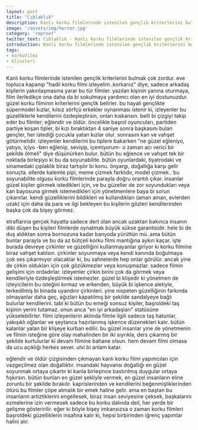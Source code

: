 ```yaml
---
layout: post
title: "Cıblaklık"
description: Kanlı korku filmlerinde istenilen gençlik kriterlerini bulmak çok zordur.
image: '/assets/img/horror.jpg'
category: 'reproof'
twitter_text: Cıblaklık - Kanlı korku filmlerinde istenilen gençlik kriterlerini bulmak çok zordur.
introduction: Kanlı korku filmlerinde istenilen gençlik kriterlerini bulmak çok zordur.
tags:
- korkufilmi
- kliseleri
---
```


Kanlı korku filmlerinde istenilen gençlik kriterlerini bulmak çok zordur. eve topluca kapanıp "hadii korku filmi izleyelim..korkarıız" diye, sadece arkadaş kişilerin yakınlaşmasına yarar bu tür filmler. yazılan kişinin yanına oturmaya, film ilerledikçe ona daha da bi sokulmaya yardımcı olan en iyi dostunuzdur. güzel korku filminin kriterlerini gençlik belirler. bu hayali gençlikte süpermodel kızlar, kılsız sörfçü erkekler oynanması istenir ki, izleyenler bu güzelliklerle kendilerini özdeşleştirsin, onları kıskansın. belli bi çizgiyi takip eder bu filmler; eğlendir ve öldür. öncelikle başrol oyuncuları, partiden partiye koşan tipler, bi kızı bıraktıktan 4 saniye sonra başkasını bulan gençler, her istediği çocukla yatan kızlar olur. sonrasını kan ve vahşet götürmelidir. izleyenler kendilerini bu tiplere bakarken "ne güzel eğleniyo, yatıyo, içiyo -ben eğlenip, sevişip, içemiyorum- o zaman acı verici bir şekilde ölmeli" diye düşünürken bulur. bütün bu eğlence ve vahşet tek bir noktada birleşiyo ki bu da soyunabilite. bütün oyunlardaki, tiyatrodaki ve sinamedaki çıplaklık biraz tartışılır bi konu. önyargı, doğallığa karşı gelir sonuçta. ellerde kalemle pipi, meme çizmek farklıdır, model çizmek.. bu soyunabilite olgusu korku filmlerinde parayla doğru orantılı çıkar. insanlar güzel kişiler görmek istedikleri için, ve bu güzeller de zor soyundukları veya kan bayosuna girmek istemedikleri için yönetmenlere baya bi sorun çıkarırlar. kendi güzelliklerini bildikleri ve kullandıkları (aman aman, evlerden uzak) için daha da para ve ilgi bekleyen bu kişilerin gözleri kendilerinden başka çok da bişey görmez.

etraflarına gerçek hayatta sadece dert olan ancak uzaktan bakınca insanın dibi düşen bu kişileri filmlerde oynatmak büyük sükse garantisidir. hele bi de duş aldıktan sonra bornozuna kadar banyoda yürüttün mü..ama bütün bunlar parayla ve bu da az bütçeli korku filmi mantığına aykırı kaçar. işte burada devreye çirkinler ve güzelliğini kullanmayanlar giriyor ki korku filmine biraz vahşet katılsın. çirkinler soyunmaya veya kendi kanında boğulmaya çok ses çıkarmıyor olacaklar ki, bu sahnelerde hep onlar görülür. ancak yine de çirkin oldukları için çok gözükmezler veya konuşmazlar. sadece filmin gelişimi için ordadırlar. izleyenler çirkin birini çok da görmek veya kendileriyle özdeşleştirmek istemezler. güzel bi klişedir ki yönetmen de izleyicilerin bu isteğini kırmaz ve erkenden, büyük bi işkence aletiyle, terkedilmiş bi binada uyandırır çirkinleri. yine nispeten güzelliğinin farkında olmayanlar daha geç, ağızları kapatılmış bir şekilde sandalyeye bağlı bulurlar kendilerini. tabi ki bütün bu emeği sonsuz kişiler, başroldeki taş kişinin yerini tutamaz. onun anca "en iyi arkadaşları" statüsüne yükselebilirler. filmi izleyenlerin aklında filmle ilgili sadece taş hatunlar, yakışıklı oğlanlar ve şeytanca hazırlanmış işkence düzenekleri kalır. bütün kalanlar yalan bir klişeye kurban edilir. bu güzel insanlar yine de yönetmenin ve filmin isteğine göre olay mahalinden bir iki sıyrıkla, ders çıkarmış bir şekilde kurtulurlar ki devam filmine bahane olsun. hem devam filmi olmasa da ucu açıklığı herkes sever. ulvi bi anlam katar.

eğlendir ve öldür çizgisinden çıkmayan kanlı korku filmi yapımcıları için vazgeçilmez olan doğallıktır. insandaki hayvansı doğallığı en güzel soyunmak ortaya çıkartır ki kanla birleşince bastırılmış duygular ortaya fışkırsın. bütün bunları en güzel şekliyle vermek, en güzel insanların eline zorunlu bir şekilde bırakılır. kaprislerinden ve kendilerini beğenmişliklerinden ötürü bu filmler çöpe atmalık bir emek haline gelir. ama en baştan bu insanların artiztiklerini engellesek, biraz insan seviyesine çeksek, başkalarını ezmelerine izin vermesek sadece bu korku dalında deil, her yerde bir gelişme gösteririlir. eğer ki böyle bişey imkansızsa o zaman korku filmleri başroldeki güzelliklerin insafına kalır ki, hepsi birbirinden iğrenç yapımlar halini alır.
